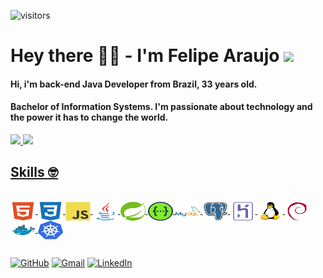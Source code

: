 ![visitors](https://visitor-badge.laobi.icu/badge?page_id=57691905)

# Hey there ✌🏼 - I'm Felipe Araujo <img  src="https://raw.githubusercontent.com/iampavangandhi/iampavangandhi/master/gifs/Hi.gif"  width="30px"></h2>

#### Hi, i'm back-end Java Developer from Brazil, 33 years old.
#### Bachelor of Information Systems. I'm passionate about technology and the power it has to change the world.



<div>

<a  href="https://github.com/FelipeAraujoFmx">

<img  height="180em"  src="https://github-readme-stats.vercel.app/api?username=FelipeAraujoFmx&show_icons=true&theme=aura&include_all_commits=true&count_private=true"/>
  <img height="180em" src="https://github-readme-stats.vercel.app/api/top-langs/?username=FelipeAraujoFmx&layout=compact&langs_count=7&theme=aura&show_icons=true"/>


</div>

## Skills :nerd_face:

<p  align="center">

<div  style="display: inline_block"><br>

<img  align="center"  alt="Felipe-HTML"  height="30"  width="40"  src="https://raw.githubusercontent.com/devicons/devicon/master/icons/html5/html5-plain.svg">
<img  align="center"  alt="Felipe-CSS3"  height="30"  width="40"  src="https://raw.githubusercontent.com/devicons/devicon/master/icons/css3/css3-plain.svg">
<img  align="center"  alt="Felipe-JS"  height="30"  width="40"  src="https://raw.githubusercontent.com/devicons/devicon/master/icons/javascript/javascript-original.svg">
<img  align="center"  alt="Felipe-JAVA"  height="30"  width="40"  src="https://raw.githubusercontent.com/devicons/devicon/master/icons/java/java-original.svg">
<img  align="center"  alt="Felipe-SPRING"  height="30"  width="40"  src="https://raw.githubusercontent.com/devicons/devicon/master/icons/spring/spring-original.svg">
<img  align="center"  alt="Felipe-SWAGGER"  height="30"  width="40"  src="https://raw.githubusercontent.com/devicons/devicon/master/icons/swagger/swagger-original.svg">
<img  align="center"  alt="Felipe-MYSQL"  height="30"  width="40"  src="https://raw.githubusercontent.com/devicons/devicon/master/icons/mysql/mysql-original-wordmark.svg">
<img  align="center"  alt="Felipe-POSTGRESQL"  height="30"  width="40"  src="https://raw.githubusercontent.com/devicons/devicon/master/icons/postgresql/postgresql-original.svg">
<img  align="center"  alt="Felipe-HEROKU"  height="30"  width="40"  src="https://raw.githubusercontent.com/devicons/devicon/master/icons/heroku/heroku-original.svg">
<img  align="center"  alt="Felipe-LINUX"  height="30"  width="40"  src="https://raw.githubusercontent.com/devicons/devicon/master/icons/linux/linux-original.svg">
<img  align="center"  alt="Felipe-DEBIAN"  height="30"  width="40"  src="https://raw.githubusercontent.com/devicons/devicon/master/icons/debian/debian-original.svg">
<img  align="center"  alt="Felipe-DOCKER"  height="30"  width="40"  src="https://raw.githubusercontent.com/devicons/devicon/master/icons/docker/docker-original.svg">
<img  align="center"  alt="Felipe-DOCKER"  height="30"  width="40"  src="https://raw.githubusercontent.com/devicons/devicon/master/icons/kubernetes/kubernetes-original.svg">


</div>

<div>
  
## 
  
[![GitHub](https://img.shields.io/badge/github-%23100000.svg?&style=for-the-badge&logo=github&logoColor=white)](https://github.com/FelipeAraujoFmx)
[![Gmail](https://img.shields.io/badge/-Gmail-%23333?style=for-the-badge&logo=gmail&logoColor=red)](mailto:felipecma.araujo@gmail.com)
[![LinkedIn](https://img.shields.io/badge/LinkedIn-%230077B5.svg?&style=for-the-badge&logo=linkedin&logoColor=white)](https://www.linkedin.com/in/felipearaujofmx)

</div>  
